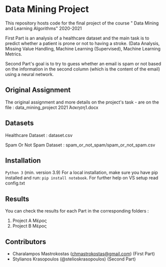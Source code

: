 # Data Mining Project
This repository hosts code for the final project of the course " Data Mining and Learning Algorithms" 2020-2021

First Part is an analysis of a healthcare dataset and the main task is to predict whether a patient is prone or not to having a stroke.
(Data Analysis, Missing Value Handling, Machine Learning (Supervised),  Machine Learning Metrics.

Second Part's goal is to try to guess whether an email is spam or not based on the information in the second column (which is the content 
of the email) using a neural network.

## Original Assignment 
The original assignment and more details on the project's task - are on the file : data_mining_project 2021 Άσκηση1.docx

## Datasets
Healthcare Dataset : dataset.csv

Spam Or Not Spam Dataset : spam_or_not_spam/spam_or_not_spam.csv

## Installation
`Python 3` (min. version 3.9)
For a local installation, make sure you have pip installed and run:
`pip install notebook`.
For further help on VS setup read config.txt

## Results
You can check the results for each Part in the corresponding folders :
1) Project A Μέρος 
2) Project B Μέρος

## Contributors
* Charalampos Mastrokostas (chmastrokostas@gmail.com) (First Part)
* Stylianos Krasopoulos (@stelioskrasopoulos) (Second Part) 
